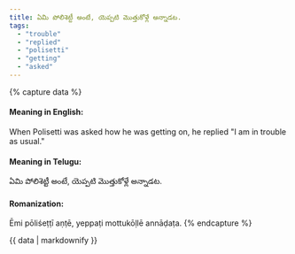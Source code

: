 ```yaml
---
title: ఏమి పోలిశెట్టీ అంటే, యెప్పటి మొత్తుకోళ్లే అన్నాడట.
tags:
  - "trouble"
  - "replied"
  - "polisetti"
  - "getting"
  - "asked"
---
```


{% capture data %}
#### Meaning in English:
When Polisetti was asked how he was getting on, he replied "I am in trouble as usual."

#### Meaning in Telugu:
ఏమి పోలిశెట్టీ అంటే, యెప్పటి మొత్తుకోళ్లే అన్నాడట.

#### Romanization:
Ēmi pōliśeṭṭī aṇṭē, yeppaṭi mottukōḷlē annāḍaṭa.
{% endcapture %}

{{ data | markdownify }}

